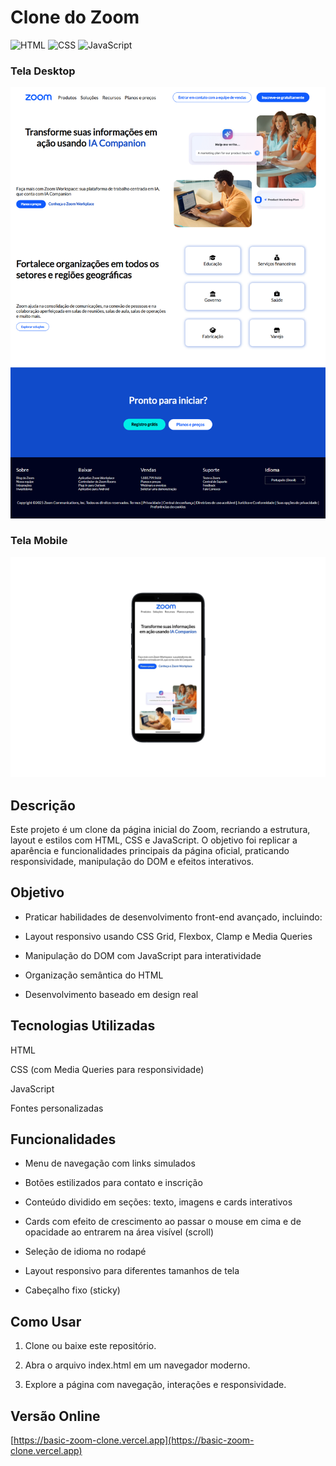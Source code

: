 # Clone do Zoom

![HTML](https://img.shields.io/badge/HTML5-E34F26?style=for-the-badge&logo=html5&logoColor=white) ![CSS](https://img.shields.io/badge/CSS3-1572B6?style=for-the-badge&logo=css3&logoColor=white) ![JavaScript](https://img.shields.io/badge/JavaScript-F7DF1E?style=for-the-badge&logo=javascript&logoColor=black)

### Tela Desktop
![Preview - Desktop](./assets/img/screencapture-basic-zoom-clone-vercel-app-2025-08-11-11_38_40.png)

### Tela Mobile
![Preview - Mobile](./assets/img/zoom-celular.png)

## Descrição

Este projeto é um clone da página inicial do Zoom, recriando a estrutura, layout e estilos com HTML, CSS e JavaScript. O objetivo foi replicar a aparência e funcionalidades principais da página oficial, praticando responsividade, manipulação do DOM e efeitos interativos.

## Objetivo

- Praticar habilidades de desenvolvimento front-end avançado, incluindo:

- Layout responsivo usando CSS Grid, Flexbox, Clamp e Media Queries

- Manipulação do DOM com JavaScript para interatividade

- Organização semântica do HTML

- Desenvolvimento baseado em design real

## Tecnologias Utilizadas

HTML

CSS (com Media Queries para responsividade)

JavaScript

Fontes personalizadas

## Funcionalidades

- Menu de navegação com links simulados

- Botões estilizados para contato e inscrição

- Conteúdo dividido em seções: texto, imagens e cards interativos

- Cards com efeito de crescimento ao passar o mouse em cima e de opacidade ao entrarem na área visível (scroll)

- Seleção de idioma no rodapé

- Layout responsivo para diferentes tamanhos de tela

- Cabeçalho fixo (sticky)

## Como Usar

1. Clone ou baixe este repositório.

2. Abra o arquivo index.html em um navegador moderno.

3. Explore a página com navegação, interações e responsividade.

## Versão Online

[https://basic-zoom-clone.vercel.app](https://basic-zoom-clone.vercel.app)
